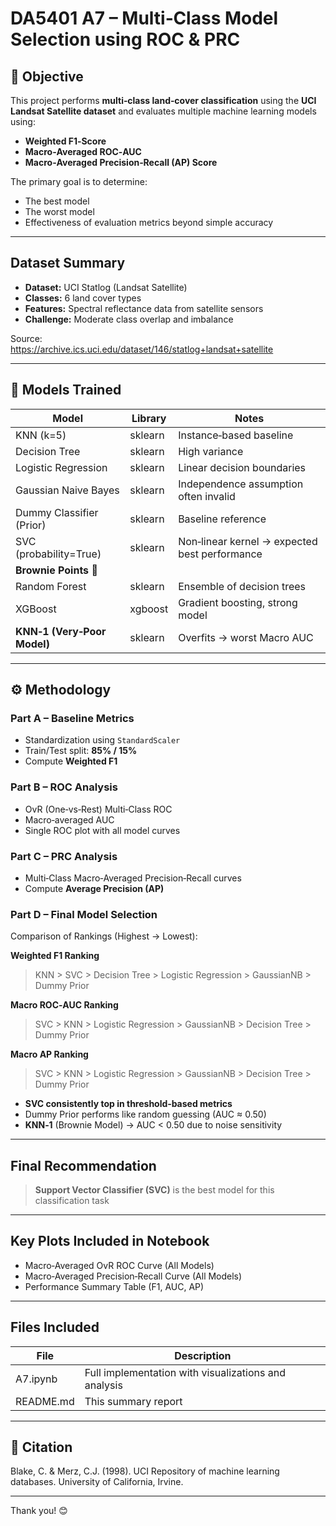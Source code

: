 # DA5401 A7 – Multi‑Class Model Selection using ROC & PRC

## 🎯 Objective
This project performs **multi‑class land‑cover classification** using the **UCI Landsat Satellite dataset** and evaluates multiple machine learning models using:
- **Weighted F1‑Score**
- **Macro‑Averaged ROC‑AUC**
- **Macro‑Averaged Precision‑Recall (AP) Score**

The primary goal is to determine:
- The best model  
- The worst model  
- Effectiveness of evaluation metrics beyond simple accuracy  

---

## Dataset Summary
- **Dataset:** UCI Statlog (Landsat Satellite)
- **Classes:** 6 land cover types  
- **Features:** Spectral reflectance data from satellite sensors  
- **Challenge:** Moderate class overlap and imbalance

Source:  
https://archive.ics.uci.edu/dataset/146/statlog+landsat+satellite

---

## 🧪 Models Trained
| Model | Library | Notes |
|-------|---------|------|
| KNN (k=5) | sklearn | Instance‑based baseline |
| Decision Tree | sklearn | High variance |
| Logistic Regression | sklearn | Linear decision boundaries |
| Gaussian Naive Bayes | sklearn | Independence assumption often invalid |
| Dummy Classifier (Prior) | sklearn | Baseline reference |
| SVC (probability=True) | sklearn | Non‑linear kernel → expected best performance |
| **Brownie Points** 🚀 |  |  |
| Random Forest | sklearn | Ensemble of decision trees |
| XGBoost | xgboost | Gradient boosting, strong model |
| **KNN‑1 (Very‑Poor Model)** | sklearn | Overfits → worst Macro AUC |

---

## ⚙️ Methodology

###  Part A – Baseline Metrics
- Standardization using `StandardScaler`
- Train/Test split: **85% / 15%**
- Compute **Weighted F1**

###  Part B – ROC Analysis
- OvR (One‑vs‑Rest) Multi‑Class ROC
- Macro‑averaged AUC
- Single ROC plot with all model curves

###  Part C – PRC Analysis
- Multi‑Class Macro‑Averaged Precision‑Recall curves
- Compute **Average Precision (AP)**

###  Part D – Final Model Selection
Comparison of Rankings (Highest → Lowest):

**Weighted F1 Ranking**
> KNN > SVC > Decision Tree > Logistic Regression > GaussianNB > Dummy Prior

**Macro ROC‑AUC Ranking**
> SVC > KNN > Logistic Regression > GaussianNB > Decision Tree > Dummy Prior

**Macro AP Ranking**
> SVC > KNN > Logistic Regression > GaussianNB > Decision Tree > Dummy Prior

- **SVC consistently top in threshold‑based metrics**  
- Dummy Prior performs like random guessing (AUC ≈ 0.50)  
- **KNN‑1** (Brownie Model) → AUC < 0.50 due to noise sensitivity

---

## Final Recommendation

> **Support Vector Classifier (SVC)** is the best model for this classification task

---

##  Key Plots Included in Notebook
- Macro‑Averaged OvR ROC Curve (All Models)
- Macro‑Averaged Precision‑Recall Curve (All Models)
- Performance Summary Table (F1, AUC, AP)

---

##  Files Included
| File | Description |
|------|------------|
| A7.ipynb | Full implementation with visualizations and analysis |
| README.md | This summary report |

---


## 🔖 Citation
Blake, C. & Merz, C.J. (1998). UCI Repository of machine learning databases. University of California, Irvine.

---

Thank you! 😊  
